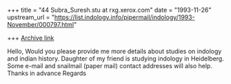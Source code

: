 +++
title = "44 Subra_Suresh.stu at rxg.xerox.com"
date = "1993-11-26"
upstream_url = "https://list.indology.info/pipermail/indology/1993-November/000797.html"

+++
[Archive link](https://list.indology.info/pipermail/indology/1993-November/000797.html)

Hello,
Would you please provide me more details about studies on indology and indian history. Daughter of my friend is studying indology in Heidelberg. Some e-mail and snailmail (paper mail) contact addresses will also help.
Thanks in advance
Regards






